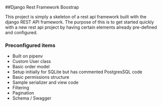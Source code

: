 ##Django Rest Framework Boostrap

This project is simply a skeleton of a rest api framework built with the django REST API framework. The purpose of this 
is to get started quickly with a new rest api project by having certain elements already pre-defined and configured.

### Preconfigured items

* Built on pipenv
* Custom User class
* Basic order model
* Setup initially for SQLite but has commented PostgresSQL code
* Basic permissions structure
* Sample serializer and view code
* Filtering
* Pagination
* Schema / Swagger
